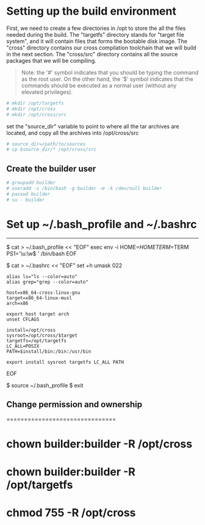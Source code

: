 # Setting up the build environment

First, we need to create a few directories in /opt to store the all
the files needed during the build. The "targetfs" directory stands for
"target file system", and it will contain files that forms the bootable
disk image. The "cross" directory contains our cross compilation toolchain
that we will build in the next section. The "cross/src" directory contains
all the source packages that we will be compiling. 

> Note: the '#' symbol indicates that you should be typing the command
> as the root user. On the other hand, the '$' symbol indicates that the
> commands should be executed as a normal user (without any elevated 
> privileges).

```bash
# mkdir /opt/targetfs
# mkdir /opt/cross
# mkdir /opt/cross/src
```

set the "source_dir" variable to point to where
all the tar archives are located, and copy all
the archives into /opt/cross/src

```bash
# source_dir=/path/to/sources
# cp $source_dir/* /opt/cross/src
```


Create the builder user
--------------------------------------------------------------------------

```bash
# groupadd builder
# useradd -s /bin/bash -g builder -m -k /dev/null builder
# passwd builder
# su - builder
```


# Set up ~/.bash\_profile and ~/.bashrc
--------------------------------------------------------------------------

$ cat > ~/.bash_profile << "EOF"
	exec env -i HOME=$HOME TERM=$TERM PS1='\u:\w\$ ' /bin/bash
EOF

$ cat > ~/.bashrc << "EOF"
	set +h
	umask 022

	alias ls="ls --color=auto"
	alias grep="grep --color=auto"

	host=x86_64-cross-linux-gnu
	target=x86_64-linux-musl
	arch=x86

	export host target arch
	unset CFLAGS

	install=/opt/cross
	sysroot=/opt/cross/$target
	targetfs=/opt/targetfs
	LC_ALL=POSIX
	PATH=$install/bin:/bin:/usr/bin

	export install sysroot targetfs LC_ALL PATH
EOF

$ source ~/.bash_profile
$ exit

Change permission and ownership
--------------------------------------------------------------------------
===============================

# chown builder:builder -R /opt/cross 
# chown builder:builder -R /opt/targetfs
# chmod 755 -R /opt/cross
